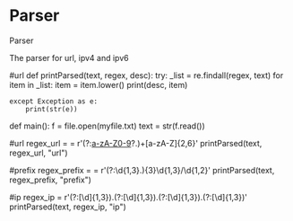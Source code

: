 # Parser
Parser

The parser for url, ipv4 and ipv6

#url
def printParsed(text, regex, desc):
  try:
    _list = re.findall(regex, text)
		  for item in _list:
			  item = item.lower()
			  print(desc, item)
			
	except Exception as e:
		print(str(e))

			
def main():
  f = file.open(myfile.txt)
  text = str(f.read())
  
  #url
  regex_url = = r'(?:[a-zA-Z0-9](?:[a-zA-Z0-9\-]{,61}[a-zA-Z0-9])?\.)+[a-zA-Z]{2,6}'
  printParsed(text, regex_url, "url")
  
  #prefix
  regex_prefix = = r'(?:\d{1,3}\.){3}\d{1,3}/\d{1,2}'
  printParsed(text, regex_prefix, "prefix")

  #ip
  regex_ip = r'(?:[\d]{1,3})\.(?:[\d]{1,3})\.(?:[\d]{1,3})\.(?:[\d]{1,3})'
  printParsed(text, regex_ip, "ip")



